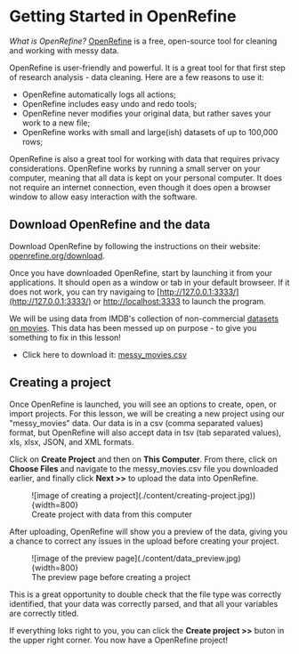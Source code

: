 # Getting Started in OpenRefine

*What is OpenRefine?* [OpenRefine](https://openrefine.org/) is a free, open-source tool for cleaning and working with messy data. 

OpenRefine is user-friendly and powerful. It is a great tool for that first step of research analysis - data cleaning. Here are a few reasons to use it:
- OpenRefine automatically logs all actions;
- OpenRefine includes easy undo and redo tools;
- OpenRefine never modifies your original data, but rather saves your work to a new file;
- OpenRefine works with small and large(ish) datasets of up to 100,000 rows;

OpenRefine is also a great tool for working with data that requires privacy considerations. OpenRefine works by running a small server on your computer, meaning that all data is kept on your personal computer. It does not require an internet connection, even though it does open a browser window to allow easy interaction with the software. 

## Download OpenRefine and the data 

Download OpenRefine by following the instructions on their website: [openrefine.org/download](https://openrefine.org/download).

Once you have downloaded OpenRefine, start by launching it from your applications. It should open as a window or tab in your default browseer. If it does not work, you can try navigaing to [http://127.0.0.1:3333/](http://127.0.0.1:3333/) or [http://localhost:3333](http://localhost:3333) to launch the program. 

We will be using data from IMDB's collection of non-commercial [datasets on movies](https://developer.imdb.com/non-commercial-datasets/). This data has been messed up on purpose - to give you something to fix in this lesson! 

- Click here to download it: [messy_movies.csv](content/messy_movies.csv)

## Creating a project

Once OpenRefine is launched, you will see an options to create, open, or import projects. For this lesson, we will be creating a new project using our "messy_movies" data. Our data is in a csv (comma separated values) format, but OpenRefine will also accept data in tsv (tab separated values), xls, xlsx, JSON, and XML formats.

Click on **Create Project** and then on **This Computer**. From there, click on **Choose Files** and navigate to the messy_movies.csv file you downloaded earlier, and finally click **Next >>** to upload the data into OpenRefine.

<figure markdown="span">
    ![image of creating a project](./content/creating-project.jpg)){width=800}
    <figcaption>Create project with data from this computer</figcaption>
</figure>

After uploading, OpenRefine will show you a preview of the data, giving you a chance to correct any issues in the upload before creating your project. 

<figure markdown="span">
    ![image of the preview page](./content/data_preview.jpg){width=800}
    <figcaption>The preview page before creating a project</figcaption>
</figure>

This is a great opportunity to double check that the file type was correctly identified, that your data was correctly parsed, and that all your variables are correctly titled. 

If everything loks right to you, you can click the **Create project >>** buton in the upper right corner. You now have a OpenRefine project!